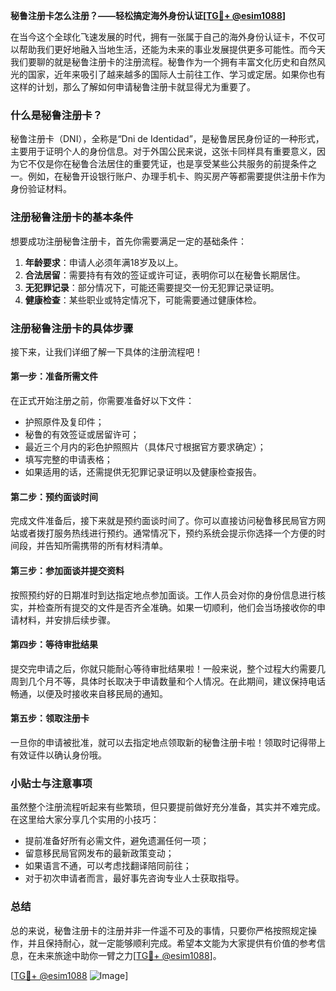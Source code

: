 **秘鲁注册卡怎么注册？——轻松搞定海外身份认证[[TG💪+ @esim1088](https://t.me/s/esim1088)]**

在当今这个全球化飞速发展的时代，拥有一张属于自己的海外身份认证卡，不仅可以帮助我们更好地融入当地生活，还能为未来的事业发展提供更多可能性。而今天我们要聊的就是秘鲁注册卡的注册流程。秘鲁作为一个拥有丰富文化历史和自然风光的国家，近年来吸引了越来越多的国际人士前往工作、学习或定居。如果你也有这样的计划，那么了解如何申请秘鲁注册卡就显得尤为重要了。

### 什么是秘鲁注册卡？

秘鲁注册卡（DNI），全称是“Dni de Identidad”，是秘鲁居民身份证的一种形式，主要用于证明个人的身份信息。对于外国公民来说，这张卡同样具有重要意义，因为它不仅是你在秘鲁合法居住的重要凭证，也是享受某些公共服务的前提条件之一。例如，在秘鲁开设银行账户、办理手机卡、购买房产等都需要提供注册卡作为身份验证材料。

### 注册秘鲁注册卡的基本条件

想要成功注册秘鲁注册卡，首先你需要满足一定的基础条件：

1. **年龄要求**：申请人必须年满18岁及以上。
2. **合法居留**：需要持有有效的签证或许可证，表明你可以在秘鲁长期居住。
3. **无犯罪记录**：部分情况下，可能还需要提交一份无犯罪记录证明。
4. **健康检查**：某些职业或特定情况下，可能需要通过健康体检。

### 注册秘鲁注册卡的具体步骤

接下来，让我们详细了解一下具体的注册流程吧！

#### 第一步：准备所需文件

在正式开始注册之前，你需要准备好以下文件：

- 护照原件及复印件；
- 秘鲁的有效签证或居留许可；
- 最近三个月内的彩色护照照片（具体尺寸根据官方要求确定）；
- 填写完整的申请表格；
- 如果适用的话，还需提供无犯罪记录证明以及健康检查报告。

#### 第二步：预约面谈时间

完成文件准备后，接下来就是预约面谈时间了。你可以直接访问秘鲁移民局官方网站或者拨打服务热线进行预约。通常情况下，预约系统会提示你选择一个方便的时间段，并告知所需携带的所有材料清单。

#### 第三步：参加面谈并提交资料

按照预约好的日期准时到达指定地点参加面谈。工作人员会对你的身份信息进行核实，并检查所有提交的文件是否齐全准确。如果一切顺利，他们会当场接收你的申请材料，并安排后续步骤。

#### 第四步：等待审批结果

提交完申请之后，你就只能耐心等待审批结果啦！一般来说，整个过程大约需要几周到几个月不等，具体时长取决于申请数量和个人情况。在此期间，建议保持电话畅通，以便及时接收来自移民局的通知。

#### 第五步：领取注册卡

一旦你的申请被批准，就可以去指定地点领取新的秘鲁注册卡啦！领取时记得带上有效证件以确认身份哦。

### 小贴士与注意事项

虽然整个注册流程听起来有些繁琐，但只要提前做好充分准备，其实并不难完成。在这里给大家分享几个实用的小技巧：

- 提前准备好所有必需文件，避免遗漏任何一项；
- 留意移民局官网发布的最新政策变动；
- 如果语言不通，可以考虑找翻译陪同前往；
- 对于初次申请者而言，最好事先咨询专业人士获取指导。

### 总结

总的来说，秘鲁注册卡的注册并非一件遥不可及的事情，只要你严格按照规定操作，并且保持耐心，就一定能够顺利完成。希望本文能为大家提供有价值的参考信息，在未来旅途中助你一臂之力[[TG💪+ @esim1088](https://t.me/s/esim1088)]。

[[TG💪+ @esim1088](https://t.me/s/esim1088) ![Image](https://i.postimg.cc/4NQfJmqS/Snipaste-2025-05-13-00-14-12.png)]